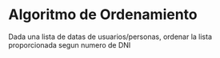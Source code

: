 # Algoritmo de Ordenamiento
Dada una lista de datas de usuarios/personas, ordenar la lista proporcionada segun numero de DNI
